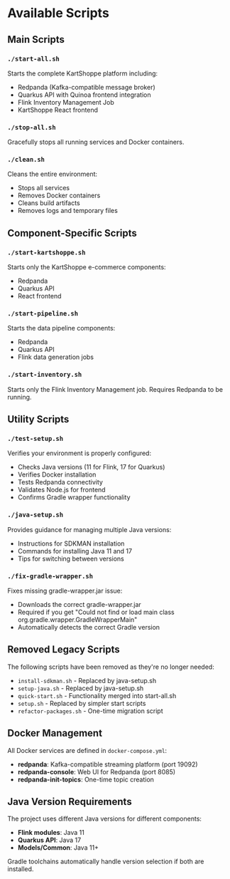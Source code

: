 # Available Scripts

## Main Scripts

### `./start-all.sh`
Starts the complete KartShoppe platform including:
- Redpanda (Kafka-compatible message broker)
- Quarkus API with Quinoa frontend integration
- Flink Inventory Management Job
- KartShoppe React frontend

### `./stop-all.sh`
Gracefully stops all running services and Docker containers.

### `./clean.sh`
Cleans the entire environment:
- Stops all services
- Removes Docker containers
- Cleans build artifacts
- Removes logs and temporary files

## Component-Specific Scripts

### `./start-kartshoppe.sh`
Starts only the KartShoppe e-commerce components:
- Redpanda
- Quarkus API
- React frontend

### `./start-pipeline.sh`
Starts the data pipeline components:
- Redpanda
- Quarkus API
- Flink data generation jobs

### `./start-inventory.sh`
Starts only the Flink Inventory Management job.
Requires Redpanda to be running.

## Utility Scripts

### `./test-setup.sh`
Verifies your environment is properly configured:
- Checks Java versions (11 for Flink, 17 for Quarkus)
- Verifies Docker installation
- Tests Redpanda connectivity
- Validates Node.js for frontend
- Confirms Gradle wrapper functionality

### `./java-setup.sh`
Provides guidance for managing multiple Java versions:
- Instructions for SDKMAN installation
- Commands for installing Java 11 and 17
- Tips for switching between versions

### `./fix-gradle-wrapper.sh`
Fixes missing gradle-wrapper.jar issue:
- Downloads the correct gradle-wrapper.jar
- Required if you get "Could not find or load main class org.gradle.wrapper.GradleWrapperMain"
- Automatically detects the correct Gradle version

## Removed Legacy Scripts

The following scripts have been removed as they're no longer needed:
- `install-sdkman.sh` - Replaced by java-setup.sh
- `setup-java.sh` - Replaced by java-setup.sh
- `quick-start.sh` - Functionality merged into start-all.sh
- `setup.sh` - Replaced by simpler start scripts
- `refactor-packages.sh` - One-time migration script

## Docker Management

All Docker services are defined in `docker-compose.yml`:
- **redpanda**: Kafka-compatible streaming platform (port 19092)
- **redpanda-console**: Web UI for Redpanda (port 8085)
- **redpanda-init-topics**: One-time topic creation

## Java Version Requirements

The project uses different Java versions for different components:
- **Flink modules**: Java 11
- **Quarkus API**: Java 17
- **Models/Common**: Java 11+

Gradle toolchains automatically handle version selection if both are installed.